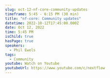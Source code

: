 ```yaml
---
slug: oct-12-nf-core-community-updates
timeframe: 5:45 - 6:15 PM (30 min)
title: "nf-core: Community updates"
datetime: 2022-10-12T17:45:00.000Z
date: Oct 12, 2022
time: 5:45 PM
isChild: true
hasPage: true
speakers:
  - Phil Ewels
tags:
  - Community
youtube: Watch on Youtube
youtubeUrl: https://www.youtube.com/c/nextflow
---
```

